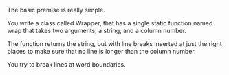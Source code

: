 The basic premise is really simple.

You write a class called Wrapper,
that has a single static function named wrap that takes two arguments,
a string, and a column number.

The function returns the string,
but with line breaks inserted at just the right places
to make sure that no line is longer than the column number.

You try to break lines at word boundaries.